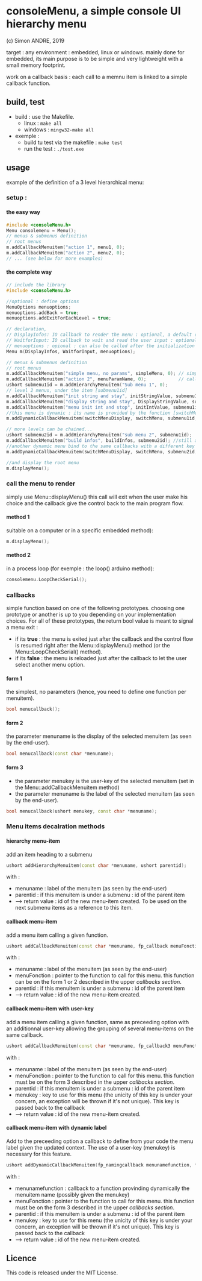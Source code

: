 # consoleMenu, a simple console UI hierarchy menu

(c) Simon ANDRE, 2019

target : any environment : embedded, linux or windows.
mainly done for embedded, its main purpose is to be simple and very lightweight with a small memory footprint.

work on a callback basis : each call to a memnu item is linked to a simple callback function.



## build, test

+ build : use the Makefile.
  + linux : `make all`
  + windows : `mingw32-make all`
+ exemple :
  + build tu test via the makefile : `make test`
  + run the test : `./test.exe`


## usage

example of the definition of a 3 level hierarchical menu:
### setup : 

#### the easy way 
```C++
#include <consoleMenu.h>
Menu consolemenu = Menu();
// menus & submenus definition
// root menus
m.addCallbackMenuitem("action 1", menu1, 0);
m.addCallbackMenuitem("action 2", menu2, 0);
// ... (see below for more examples)
```

#### the complete way

```C++
// include the library
#include <consoleMenu.h>

//optional : define options
MenuOptions menuoptions;
menuoptions.addBack = true;
menuoptions.addExitForEachLevel = true;

// declaration,
// DisplayInfos: IO callback to render the menu : optional, a default callback is provided within the library
// WaitforInput: IO callback to wait and read the user input : optional, a default callback is provided within the library
// menuoptions : opional : can also be called after the initialization with the Menu::setOptions method
Menu m(DisplayInfos, WaitforInput, menuoptions);

// menus & submenus definition
// root menus
m.addCallbackMenuitem("simple menu, no params", simpleMenu, 0); // simple callback without parameter, see function simpleMenu
m.addCallbackMenuitem("action 2", menuParamName, 0);            // callback with menu name passed as parameter, see function menuParamName
ushort submenu1id = m.addHierarchyMenuitem("Sub menu 1", 0);
// level 2 menus, under the item [submenu1id]
m.addCallbackMenuitem("init string and stay", initStringValue, submenu1id);
m.addCallbackMenuitem("display string and stay", DisplayStringValue, submenu1id);
m.addCallbackMenuitem("menu init int and stop", initIntValue, submenu1id);
//this menu is dynamic : its name is provided by the function [switchMenuDisplay], it can be updated depending of the context
m.addDynamicCallbackMenuitem(switchMenuDisplay, switchMenu, submenu1id, (ushort)MyMenuKeys::switchmenu1);

// more levels can be chained...
ushort submenu2id = m.addHierarchyMenuitem("sub menu 2", submenu1id);
m.addCallbackMenuitem("build infos", buildInfos, submenu2id); //still a simple menu
//another dynamic menu bind to the same callbacks with a different key
m.addDynamicCallbackMenuitem(switchMenuDisplay, switchMenu, submenu2id, (ushort)MyMenuKeys::switchmenu2);

//and display the root menu
m.displayMenu();
```

### call the menu to render

simply use Menu::displayMenu() this call will exit when the user make his choice and the callback give the control back to the main program flow.

#### method 1

suitable on a computer or in a specific embedded method):

```C++
m.displayMenu();
```

#### method 2

in a process loop (for exemple : the loop() arduino method):

```C++
consolemenu.LoopCheckSerial();
```


### callbacks

simple function based on one of the following prototypes. 
choosing one prototype or another is up to you depending on your implementation choices.
For all of these prototypes, the return bool value is meant to signal a menu exit  :
+ if its **true** : the menu is exited just after the callback and the control flow is resumed right after the Menu::displayMenu() method (or the Menu::LoopCheckSerial() method).
+ if its **false** : the menu is reloaded just after the callback to let the user select another menu option. 

#### form 1

the simplest, no parameters (hence, you need to define one function per menuitem).

```C++
bool menucallback();
```

#### form 2

the parameter menuname is the display of the selected menuitem (as seen by the end-user).

```C++
bool menucallback(const char *menuname);
```

#### form 3

+ the parameter menukey is the user-key of the selected menuitem (set in the Menu::addCallbackMenuitem method)
+ the parameter menuname is the label of the selected menuitem (as seen by the end-user).

```C++
bool menucallback(ushort menukey, const char *menuname);
```

### Menu items decalration methods

#### hierarchy menu-item

add an item heading to a submenu

```c++
ushort addHierarchyMenuitem(const char *menuname, ushort parentid);
```

with :

+ menuname : label of the menuitem (as seen by the end-user)
+ parentid : if this menuitem is under a submenu : id of the parent item
+ --> return value : id of the new menu-item created. To be used on the next submenu items as a reference to this item.

#### callback menu-item

add a menu item calling a given function.

```c++
ushort addCallbackMenuitem(const char *menuname, fp_callback menuFonction, ushort parentid);
```

with :

+ menuname : label of the menuitem (as seen by the end-user)
+ menuFonction : pointer to the function to call for this menu. this function can be on the form 1 or 2 described in the upper *callbacks section*. 
+ parentid : if this menuitem is under a submenu : id of the parent item
+ --> return value : id of the new menu-item created.

#### callback menu-item with user-key

add a menu item calling a given function, same as preceeding option with an additionnal user-key allowing the grouping of several menu-items on the same callback.

```c++
ushort addCallbackMenuitem(const char *menuname, fp_callback3 menuFonction, ushort parentid, ushort menukey);
```

with :

+ menuname : label of the menuitem (as seen by the end-user)
+ menuFonction : pointer to the function to call for this menu. this function must be on the form 3 described in the upper *callbacks section*. 
+ parentid : if this menuitem is under a submenu : id of the parent item
+ menukey : key to use for this menu (the unicity of this key is under your concern, an exception will be thrown if it's not unique). This key is passed back to the callback
+ --> return value : id of the new menu-item created.

#### callback menu-item with dynamic label

Add to the preceeding option a callback to define from your code the menu label given the updated context. The use of a user-key (menukey) is necessary for this feature.

```c++
ushort addDynamicCallbackMenuitem(fp_namingcallback menunamefunction, fp_callback3 menuFonction, ushort parentid, ushort menukey);
```

with :

+ menunamefunction : callback to a function provinding dynamically the menuitem name (possibly given the menukey)
+ menuFonction : pointer to the function to call for this menu. this function must be on the form 3 described in the upper *callbacks section*.
+ parentid : if this menuitem is under a submenu : id of the parent item
+ menukey : key to use for this menu (the unicity of this key is under your concern, an exception will be thrown if it's not unique). This key is passed back to the callback
+ --> return value : id of the new menu-item created.



## Licence

This code is released under the MIT License.
